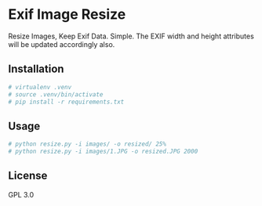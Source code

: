 # Exif Image Resize

Resize Images, Keep Exif Data. Simple. The EXIF width and height attributes will be updated accordingly also.

## Installation

```bash
# virtualenv .venv
# source .venv/bin/activate
# pip install -r requirements.txt
```

## Usage

```bash
# python resize.py -i images/ -o resized/ 25%
# python resize.py -i images/1.JPG -o resized.JPG 2000
```

## License

GPL 3.0